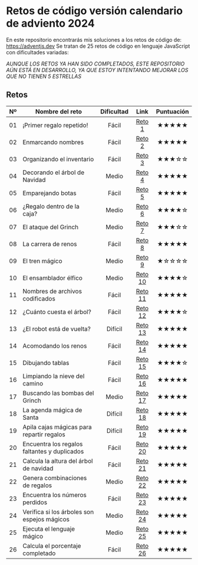 # Retos de código versión calendario de adviento 2024

En este repositorio encontrarás mis soluciones a los retos de código de: https://adventjs.dev
Se tratan de 25 retos de código en lenguaje JavaScript con dificultades variadas: 

*AUNQUE LOS RETOS YA HAN SIDO COMPLETADOS, ESTE REPOSITORIO AÚN ESTÁ EN DESARROLLO, YA QUE ESTOY INTENTANDO MEJORAR LOS QUE NO TIENEN 5 ESTRELLAS*

## Retos
| Nº | Nombre del reto | Dificultad | Link | Puntuación |
| :-: | --- | :-: | :-: | :-: |
| 01  | ¡Primer regalo repetido! | Fácil | [Reto 1](https://github.com/Sara-404/adventjs-2024/blob/main/reto1.md) | ★★★★★ |
| 02  | Enmarcando nombres | Fácil | [Reto 2](https://github.com/Sara-404/adventjs-2024/blob/main/reto2.md) | ★★★★★ |
| 03  | Organizando el inventario | Fácil | [Reto 3](https://github.com/Sara-404/adventjs-2024/blob/main/reto3.md) | ★★★☆☆ |
| 04  | Decorando el árbol de Navidad | Medio | [Reto 4](https://github.com/Sara-404/adventjs-2024/blob/main/reto4.md) | ★★★★★ |
| 05  | Emparejando botas | Fácil | [Reto 5](https://github.com/Sara-404/adventjs-2024/blob/main/reto5.md) | ★★★★★ |
| 06  | ¿Regalo dentro de la caja? | Medio | [Reto 6](https://github.com/Sara-404/adventjs-2024/blob/main/reto6.md) | ★★★★☆ |
| 07  | El ataque del Grinch | Medio | [Reto 7](https://github.com/Sara-404/adventjs-2024/blob/main/reto7.md) | ★★★☆☆ |
| 08  | La carrera de renos | Fácil | [Reto 8](https://github.com/Sara-404/adventjs-2024/blob/main/reto8.md) | ★★★★★ |
| 09  | El tren mágico | Medio | [Reto 9](https://github.com/Sara-404/adventjs-2024/blob/main/reto9.md) | ★☆☆☆☆ |
| 10  | El ensamblador élfico | Medio | [Reto 10](https://github.com/Sara-404/adventjs-2024/blob/main/reto10.md) | ★★★★☆ |
| 11  | Nombres de archivos codificados | Fácil | [Reto 11](https://github.com/Sara-404/adventjs-2024/blob/main/reto11.md) | ★★★★★ |
| 12  | ¿Cuánto cuesta el árbol? | Fácil | [Reto 12](https://github.com/Sara-404/adventjs-2024/blob/main/reto12.md) | ★★★★☆ |
| 13  | ¿El robot está de vuelta? | Difícil | [Reto 13](https://github.com/Sara-404/adventjs-2024/blob/main/reto13.md) | ★★★★★ |
| 14  | Acomodando los renos | Fácil | [Reto 14](https://github.com/Sara-404/adventjs-2024/blob/main/reto14.md) | ★★★★★ |
| 15  | Dibujando tablas | Fácil | [Reto 15](https://github.com/Sara-404/adventjs-2024/blob/main/reto15.md) | ★★★★☆ |
| 16  | Limpiando la nieve del camino | Fácil | [Reto 16](https://github.com/Sara-404/adventjs-2024/blob/main/reto16.md) | ★★★★★ |
| 17  | Buscando las bombas del Grinch | Medio | [Reto 17](https://github.com/Sara-404/adventjs-2024/blob/main/reto17.md) | ★★★★★ |
| 18  | La agenda mágica de Santa | Difícil | [Reto 18](https://github.com/Sara-404/adventjs-2024/blob/main/reto18.md) | ★★★★★ |
| 19  | Apila cajas mágicas para repartir regalos | Difícil | [Reto 19](https://github.com/Sara-404/adventjs-2024/blob/main/reto19.md) | ★★★★★ |
| 20  | Encuentra los regalos faltantes y duplicados | Fácil | [Reto 20](https://github.com/Sara-404/adventjs-2024/blob/main/reto20.md) | ★★★★★ |
| 21  | Calcula la altura del árbol de navidad | Fácil | [Reto 21](https://github.com/Sara-404/adventjs-2024/blob/main/reto21.md) | ★★★★★ |
| 22  | Genera combinaciones de regalos | Medio | [Reto 22](https://github.com/Sara-404/adventjs-2024/blob/main/reto22.md) | ★★★★★ |
| 23  | Encuentra los números perdidos | Fácil | [Reto 23](https://github.com/Sara-404/adventjs-2024/blob/main/reto23.md) | ★★★★★ |
| 24  | Verifica si los árboles son espejos mágicos | Medio | [Reto 24](https://github.com/Sara-404/adventjs-2024/blob/main/reto24.md) | ★★★★★ |
| 25  | Ejecuta el lenguaje mágico | Medio | [Reto 25](https://github.com/Sara-404/adventjs-2024/blob/main/reto25.md) | ★★★★★ |
| 26  | Calcula el porcentaje completado | Fácil | [Reto 26](https://github.com/Sara-404/adventjs-2024/blob/main/reto26.md) | ★★★★★ |
